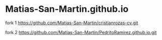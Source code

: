 # Matias-San-Martin.github.io

fork 1 https://github.com/Matias-San-Martin/cristianrozas-cv.git

fork 2 https://github.com/Matias-San-Martin/PedritoRamirez.github.io.git